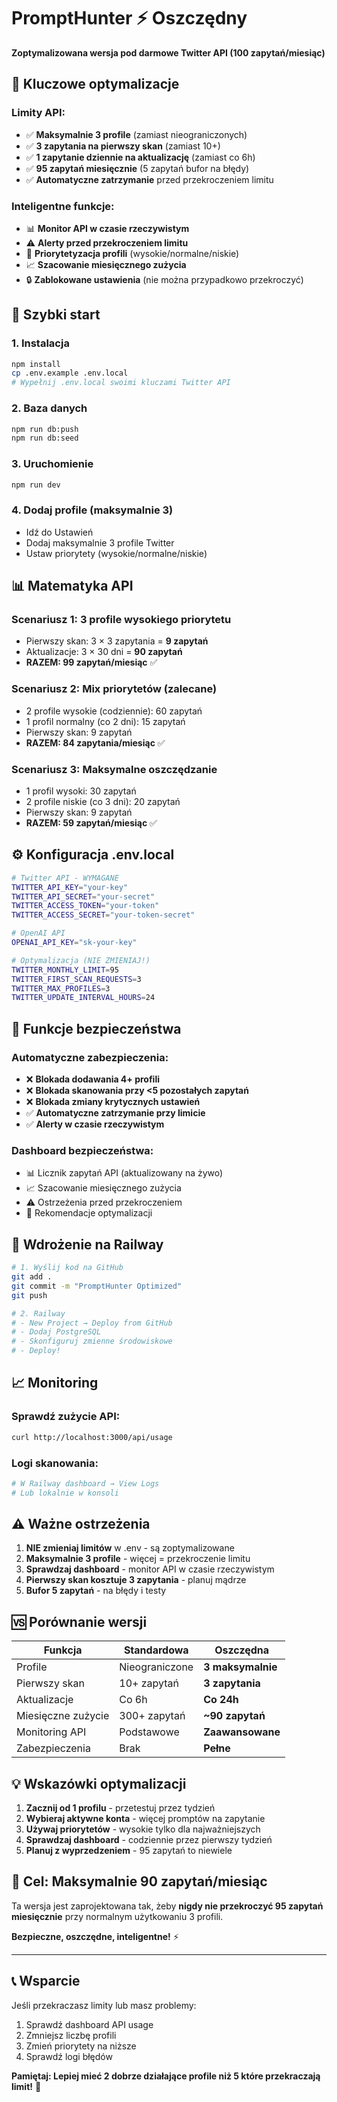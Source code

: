 # PromptHunter ⚡ Oszczędny

**Zoptymalizowana wersja pod darmowe Twitter API (100 zapytań/miesiąc)**

## 🎯 Kluczowe optymalizacje

### Limity API:
- ✅ **Maksymalnie 3 profile** (zamiast nieograniczonych)
- ✅ **3 zapytania na pierwszy skan** (zamiast 10+)
- ✅ **1 zapytanie dziennie na aktualizację** (zamiast co 6h)
- ✅ **95 zapytań miesięcznie** (5 zapytań bufor na błędy)
- ✅ **Automatyczne zatrzymanie** przed przekroczeniem limitu

### Inteligentne funkcje:
- 📊 **Monitor API w czasie rzeczywistym**
- ⚠️ **Alerty przed przekroczeniem limitu**
- 🎯 **Priorytetyzacja profili** (wysokie/normalne/niskie)
- 📈 **Szacowanie miesięcznego zużycia**
- 🔒 **Zablokowane ustawienia** (nie można przypadkowo przekroczyć)

## 🚀 Szybki start

### 1. Instalacja
```bash
npm install
cp .env.example .env.local
# Wypełnij .env.local swoimi kluczami Twitter API
```

### 2. Baza danych
```bash
npm run db:push
npm run db:seed
```

### 3. Uruchomienie
```bash
npm run dev
```

### 4. Dodaj profile (maksymalnie 3)
- Idź do Ustawień
- Dodaj maksymalnie 3 profile Twitter
- Ustaw priorytety (wysokie/normalne/niskie)

## 📊 Matematyka API

### Scenariusz 1: 3 profile wysokiego priorytetu
- Pierwszy skan: 3 × 3 zapytania = **9 zapytań**
- Aktualizacje: 3 × 30 dni = **90 zapytań**
- **RAZEM: 99 zapytań/miesiąc** ✅

### Scenariusz 2: Mix priorytetów (zalecane)
- 2 profile wysokie (codziennie): 60 zapytań
- 1 profil normalny (co 2 dni): 15 zapytań  
- Pierwszy skan: 9 zapytań
- **RAZEM: 84 zapytania/miesiąc** ✅

### Scenariusz 3: Maksymalne oszczędzanie
- 1 profil wysoki: 30 zapytań
- 2 profile niskie (co 3 dni): 20 zapytań
- Pierwszy skan: 9 zapytań
- **RAZEM: 59 zapytań/miesiąc** ✅

## ⚙️ Konfiguracja .env.local

```bash
# Twitter API - WYMAGANE
TWITTER_API_KEY="your-key"
TWITTER_API_SECRET="your-secret"
TWITTER_ACCESS_TOKEN="your-token"
TWITTER_ACCESS_SECRET="your-token-secret"

# OpenAI API
OPENAI_API_KEY="sk-your-key"

# Optymalizacja (NIE ZMIENIAJ!)
TWITTER_MONTHLY_LIMIT=95
TWITTER_FIRST_SCAN_REQUESTS=3
TWITTER_MAX_PROFILES=3
TWITTER_UPDATE_INTERVAL_HOURS=24
```

## 🔧 Funkcje bezpieczeństwa

### Automatyczne zabezpieczenia:
- ❌ **Blokada dodawania 4+ profili**
- ❌ **Blokada skanowania przy <5 pozostałych zapytań**
- ❌ **Blokada zmiany krytycznych ustawień**
- ✅ **Automatyczne zatrzymanie przy limicie**
- ✅ **Alerty w czasie rzeczywistym**

### Dashboard bezpieczeństwa:
- 📊 Licznik zapytań API (aktualizowany na żywo)
- 📈 Szacowanie miesięcznego zużycia
- ⚠️ Ostrzeżenia przed przekroczeniem
- 🎯 Rekomendacje optymalizacji

## 🚀 Wdrożenie na Railway

```bash
# 1. Wyślij kod na GitHub
git add .
git commit -m "PromptHunter Optimized"
git push

# 2. Railway
# - New Project → Deploy from GitHub
# - Dodaj PostgreSQL
# - Skonfiguruj zmienne środowiskowe
# - Deploy!
```

## 📈 Monitoring

### Sprawdź zużycie API:
```bash
curl http://localhost:3000/api/usage
```

### Logi skanowania:
```bash
# W Railway dashboard → View Logs
# Lub lokalnie w konsoli
```

## ⚠️ Ważne ostrzeżenia

1. **NIE zmieniaj limitów** w .env - są zoptymalizowane
2. **Maksymalnie 3 profile** - więcej = przekroczenie limitu
3. **Sprawdzaj dashboard** - monitor API w czasie rzeczywistym
4. **Pierwszy skan kosztuje 3 zapytania** - planuj mądrze
5. **Bufor 5 zapytań** - na błędy i testy

## 🆚 Porównanie wersji

| Funkcja | Standardowa | Oszczędna |
|---------|-------------|-----------|
| Profile | Nieograniczone | **3 maksymalnie** |
| Pierwszy skan | 10+ zapytań | **3 zapytania** |
| Aktualizacje | Co 6h | **Co 24h** |
| Miesięczne zużycie | 300+ zapytań | **~90 zapytań** |
| Monitoring API | Podstawowe | **Zaawansowane** |
| Zabezpieczenia | Brak | **Pełne** |

## 💡 Wskazówki optymalizacji

1. **Zacznij od 1 profilu** - przetestuj przez tydzień
2. **Wybieraj aktywne konta** - więcej promptów na zapytanie
3. **Używaj priorytetów** - wysokie tylko dla najważniejszych
4. **Sprawdzaj dashboard** - codziennie przez pierwszy tydzień
5. **Planuj z wyprzedzeniem** - 95 zapytań to niewiele

## 🎯 Cel: Maksymalnie 90 zapytań/miesiąc

Ta wersja jest zaprojektowana tak, żeby **nigdy nie przekroczyć 95 zapytań miesięcznie** przy normalnym użytkowaniu 3 profili.

**Bezpieczne, oszczędne, inteligentne!** ⚡

---

## 📞 Wsparcie

Jeśli przekraczasz limity lub masz problemy:
1. Sprawdź dashboard API usage
2. Zmniejsz liczbę profili
3. Zmień priorytety na niższe
4. Sprawdź logi błędów

**Pamiętaj: Lepiej mieć 2 dobrze działające profile niż 5 które przekraczają limit!** 🎯